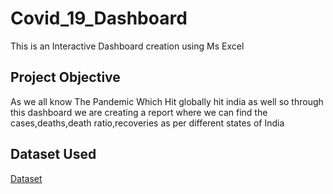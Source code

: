 # Covid_19_Dashboard
This is an Interactive Dashboard creation using Ms Excel
## Project Objective
As we all know The Pandemic Which Hit globally hit india as well so through this dashboard we are creating a report where we can find the cases,deaths,death ratio,recoveries as per different states of India
## Dataset Used
<a href="https://github.com/yug0537/Covid_19_Dashboard/blob/main/Covid_19%20India%20Status.xlsx">Dataset</a>

